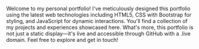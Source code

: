 Welcome to my personal portfolio! I've meticulously designed this portfolio using the latest web technologies including HTML5, CSS with Bootstrap for styling, and JavaScript for dynamic interactions. You'll find a collection of my projects and experiences showcased here. What's more, this portfolio is not just a static display—it's live and accessible through GitHub with a .live domain. Feel free to explore and get in touch!
